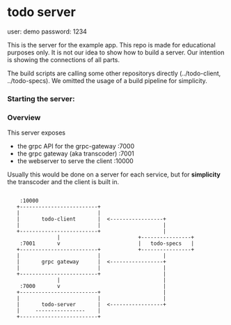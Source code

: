 # todo server

user: demo password: 1234

This is the server for the example app. This repo is made for educational purposes only. It is not our idea to show how
to build a server. Our intention is showing the connections of all parts.

The build scripts are calling some other repositorys directly (../todo-client, ../todo-specs). We omitted the usage of a
build pipeline for simplicity.

### Starting the server:

### Overview

This server exposes

- the grpc API for the grpc-gateway :7000
- the grpc gateway (aka transcoder) :7001
- the webserver to serve the client :10000

Usually this would be done on a server for each service, but for **simplicity** the transcoder and the client is built
in.

```

    :10000
   +-------------------------+
   |                         |
   |       todo-client       |  <-----------------+
   |                         |                    |
   +-------------------------+                    |
                |                         +----------------+
    :7001       v                         |   todo-specs   |
   +-------------------------+            +----------------+
   |                         |                    |
   |       grpc gateway      |  <-----------------+
   |                         |                    |
   +-------------------------+                    |
                |                                 |
    :7000       v                                 |
   +-------------------------+                    |
   |                         |                    |
   |       todo-server       |  <-----------------+
   |     ----------------    |
   +-------------------------+



```